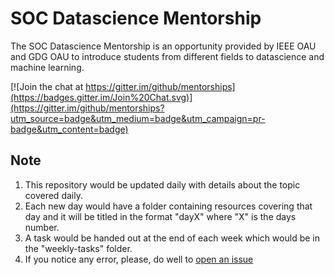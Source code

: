 # SOC Datascience Mentorship

The SOC Datascience Mentorship is an opportunity provided by IEEE OAU and GDG OAU to introduce students from different fields to datascience and machine learning.


[![Join the chat at https://gitter.im/github/mentorships](https://badges.gitter.im/Join%20Chat.svg)](https://gitter.im/github/mentorships?utm_source=badge&utm_medium=badge&utm_campaign=pr-badge&utm_content=badge)

## Note
1. This repository would be updated daily with details about the topic covered daily.
2. Each new day would have a folder containing resources covering that day and it will be titled in the format "dayX" where "X" is the days number.
4. A task would be handed out at the end of each week which would be in the "weekly-tasks" folder.
3. If you notice any error, please, do well to [open an issue](https://github.com/olamyy/soc-datascience-mentorship/labels/question)